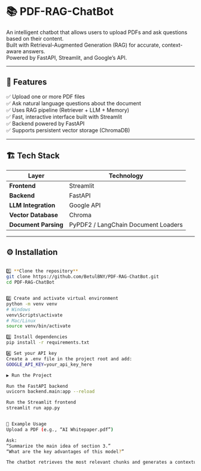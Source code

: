 # 📚 PDF-RAG-ChatBot

An intelligent chatbot that allows users to upload PDFs and ask questions based on their content.  
Built with Retrieval-Augmented Generation (RAG) for accurate, context-aware answers.  
Powered by FastAPI, Streamlit, and Google’s API.

---

## 🧠 Features

✅ Upload one or more PDF files  
✅ Ask natural language questions about the document  
✅ Uses RAG pipeline (Retriever + LLM + Memory)  
✅ Fast, interactive interface built with Streamlit  
✅ Backend powered by FastAPI  
✅ Supports persistent vector storage (ChromaDB)  

---

## 🏗️ Tech Stack

| Layer | Technology |
|-------|-------------|
| **Frontend** | Streamlit |
| **Backend** | FastAPI |
| **LLM Integration** | Google API |
| **Vector Database** | Chroma |
| **Document Parsing** | PyPDF2 / LangChain Document Loaders |

---

## ⚙️ Installation
```bash

1️⃣ **Clone the repository**
git clone https://github.com/BetulBNY/PDF-RAG-ChatBot.git
cd PDF-RAG-ChatBot


2️⃣ Create and activate virtual environment
python -m venv venv
# Windows
venv\Scripts\activate
# Mac/Linux
source venv/bin/activate

3️⃣ Install dependencies
pip install -r requirements.txt

4️⃣ Set your API key
Create a .env file in the project root and add:
GOOGLE_API_KEY=your_api_key_here

▶️ Run the Project

Run the FastAPI backend
uvicorn backend.main:app --reload

Run the Streamlit frontend
streamlit run app.py


💬 Example Usage
Upload a PDF (e.g., “AI Whitepaper.pdf”)

Ask:
“Summarize the main idea of section 3.”
“What are the key advantages of this model?”

The chatbot retrieves the most relevant chunks and generates a contextual answer.
